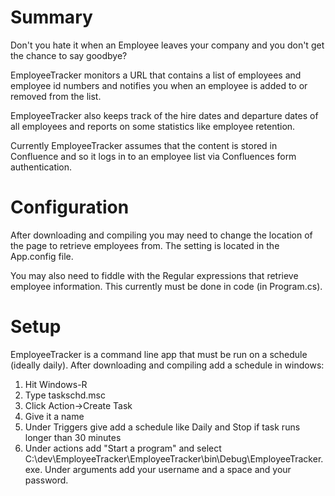 Summary
======

Don't you hate it when an Employee leaves your company and you don't get the chance to say goodbye?

EmployeeTracker monitors a URL that contains a list of employees and employee id numbers and notifies you
when an employee is added to or removed from the list.

EmployeeTracker also keeps track of the hire dates and departure dates of all employees and reports on some statistics like employee retention.

Currently EmployeeTracker assumes that the content is stored in Confluence and so it logs in to an employee list via Confluences form authentication.

Configuration
======

After downloading and compiling you may need to change the location of the page to retrieve employees from.  The setting is located in the App.config file.

You may also need to fiddle with the Regular expressions that retrieve employee information.  This currently must be done in code (in Program.cs).

Setup
======

EmployeeTracker is a command line app that must be run on a schedule (ideally daily).  After downloading and compiling add 
a schedule in windows:

1. Hit Windows-R
2. Type taskschd.msc
3. Click Action->Create Task
4. Give it a name
5. Under Triggers give add a schedule like Daily and Stop if task runs longer than 30 minutes
6. Under actions add "Start a program" and select C:\dev\EmployeeTracker\EmployeeTracker\bin\Debug\EmployeeTracker.exe.  Under arguments add your username and a space and your password.